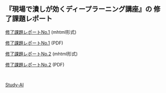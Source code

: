 ## 『現場で潰しが効くディープラーニング講座』の 修了課題レポート



[修了課題レポートNo.1](https://hashi-hiroy.github.io/academy_report/academy_report_no1.mhtml) (mhtml形式)

[修了課題レポートNo.1](https://hashi-hiroy.github.io/academy_report/academy_report_no1.pdf) (PDF)

[修了課題レポートNo.2](https://hashi-hiroy.github.io/academy_report/academy_report_no2.mhtml) (mhtml形式)

[修了課題レポートNo.2](https://hashi-hiroy.github.io/academy_report/academy_report_no2.pdf) (PDF)


<br/>

[Study-AI](http://study-ai.com/)

<br/>
